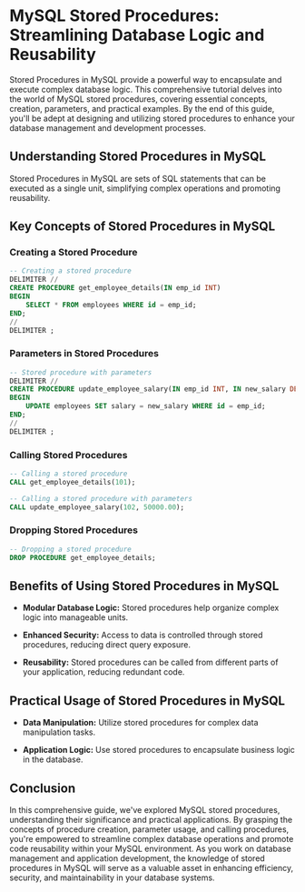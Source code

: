 # MySQL Stored Procedures: Streamlining Database Logic and Reusability

Stored Procedures in MySQL provide a powerful way to encapsulate and execute complex database logic. This comprehensive tutorial delves into the world of MySQL stored procedures, covering essential concepts, creation, parameters, and practical examples. By the end of this guide, you'll be adept at designing and utilizing stored procedures to enhance your database management and development processes.

## Understanding Stored Procedures in MySQL

Stored Procedures in MySQL are sets of SQL statements that can be executed as a single unit, simplifying complex operations and promoting reusability.

## Key Concepts of Stored Procedures in MySQL

### Creating a Stored Procedure

```sql
-- Creating a stored procedure
DELIMITER //
CREATE PROCEDURE get_employee_details(IN emp_id INT)
BEGIN
    SELECT * FROM employees WHERE id = emp_id;
END;
//
DELIMITER ;
```

### Parameters in Stored Procedures

```sql
-- Stored procedure with parameters
DELIMITER //
CREATE PROCEDURE update_employee_salary(IN emp_id INT, IN new_salary DECIMAL(10, 2))
BEGIN
    UPDATE employees SET salary = new_salary WHERE id = emp_id;
END;
//
DELIMITER ;
```

### Calling Stored Procedures

```sql
-- Calling a stored procedure
CALL get_employee_details(101);

-- Calling a stored procedure with parameters
CALL update_employee_salary(102, 50000.00);
```

### Dropping Stored Procedures

```sql
-- Dropping a stored procedure
DROP PROCEDURE get_employee_details;
```

## Benefits of Using Stored Procedures in MySQL

- **Modular Database Logic:** Stored procedures help organize complex logic into manageable units.

- **Enhanced Security:** Access to data is controlled through stored procedures, reducing direct query exposure.

- **Reusability:** Stored procedures can be called from different parts of your application, reducing redundant code.

## Practical Usage of Stored Procedures in MySQL

- **Data Manipulation:** Utilize stored procedures for complex data manipulation tasks.

- **Application Logic:** Use stored procedures to encapsulate business logic in the database.

## Conclusion

In this comprehensive guide, we've explored MySQL stored procedures, understanding their significance and practical applications. By grasping the concepts of procedure creation, parameter usage, and calling procedures, you're empowered to streamline complex database operations and promote code reusability within your MySQL environment. As you work on database management and application development, the knowledge of stored procedures in MySQL will serve as a valuable asset in enhancing efficiency, security, and maintainability in your database systems.